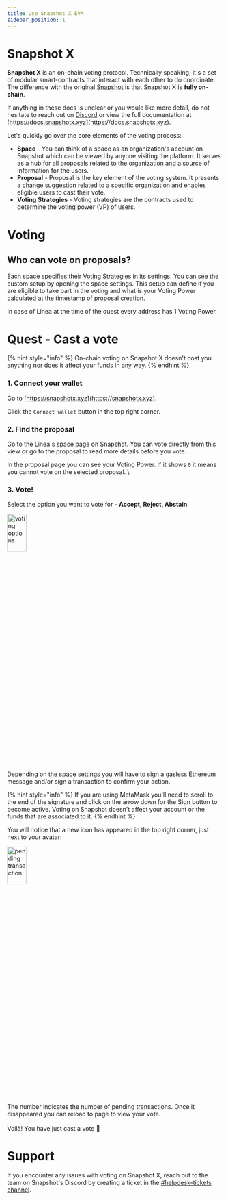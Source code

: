 ```yaml
---
title: Use Snapshot X EVM
sidebar_position: 1
---
```


# Snapshot X

**Snapshot X** is an on-chain voting protocol. Technically speaking, it's a set of modular smart-contracts that interact with each other to do coordinate. The difference with the original [Snapshot](https://snapshot.org) is that Snapshot X is **fully on-chain**.

If anything in these docs is unclear or you would like more detail, do not hesitate to reach out on [Discord](https://discord.gg/snapshot) or view the full documentation at [https://docs.snapshotx.xyz](https://docs.snapshotx.xyz).

Let's quickly go over the core elements of the voting process:

- **Space** - You can think of a space as an organization's account on Snapshot which can be viewed by anyone visiting the platform. It serves as a hub for all proposals related to the organization and a source of information for the users.
- **Proposal** - Proposal is the key element of the voting system. It presents a change suggestion related to a specific organization and enables eligible users to cast their vote.
- **Voting Strategies** - Voting strategies are the contracts used to determine the voting power (VP) of users.

# Voting

## Who can vote on proposals?

Each space specifies their [Voting Strategies](https://docs.snapshotx.xyz/protocol-sx-evm/voting-strategies.md) in its settings. You can see the custom setup by opening the space settings. This setup can define if you are eligible to take part in the voting and what is your Voting Power calculated at the timestamp of proposal creation.

In case of Linea at the time of the quest every address has 1 Voting Power.

# Quest - Cast a vote

{% hint style="info" %} On-chain voting on Snapshot X doesn't cost you anything nor does it affect your funds in any way. {% endhint %}

### 1. Connect your wallet

Go to [https://snapshotx.xyz](https://snapshotx.xyz).

Click the `Connect wallet` button in the top right corner.

### 2. Find the proposal

Go to the Linea's space page on Snapshot. You can vote directly from this view or go to the proposal to read more details before you vote.

In the proposal page you can see your Voting Power. If it shows `0` it means you cannot vote on the selected proposal. \

### 3. Vote!

Select the option you want to vote for - **Accept, Reject, Abstain**.

<img src="/img/snapshotx/vote.png" alt="voting options" width="30%" height="15%"/>

Depending on the space settings you will have to sign a gasless Ethereum message and/or sign a transaction to confirm your action.

{% hint style="info" %} If you are using MetaMask you'll need to scroll to the end of the signature and click on the arrow down for the Sign button to become active. Voting on Snapshot doesn't affect your account or the funds that are associated to it. {% endhint %}

You will notice that a new icon has appeared in the top right corner, just next to your avatar:

<img src="/img/snapshotx/tx_queue.png" alt="pending transaction" width="30%" height="15%"/>

The number indicates the number of pending transactions. Once it disappeared you can reload to page to view your vote.\
\
Voilà! You have just cast a vote 🎉​

# Support

If you encounter any issues with voting on Snapshot X, reach out to the team on Snapshot's Discord by creating a ticket in the [#helpdesk-tickets channel](https://discord.com/channels/707079246388133940/1090290400943677440).
